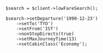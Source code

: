 
    $search = $client->lowFareSearch();

    $search->setDeparture('1990-12-23')
        ->setTo('TYO')
        ->setFrom('IST')
        ->nonStopDirects(true)
        ->setMaxJourneyTime(13)
        ->setCabinClass('Economy');

